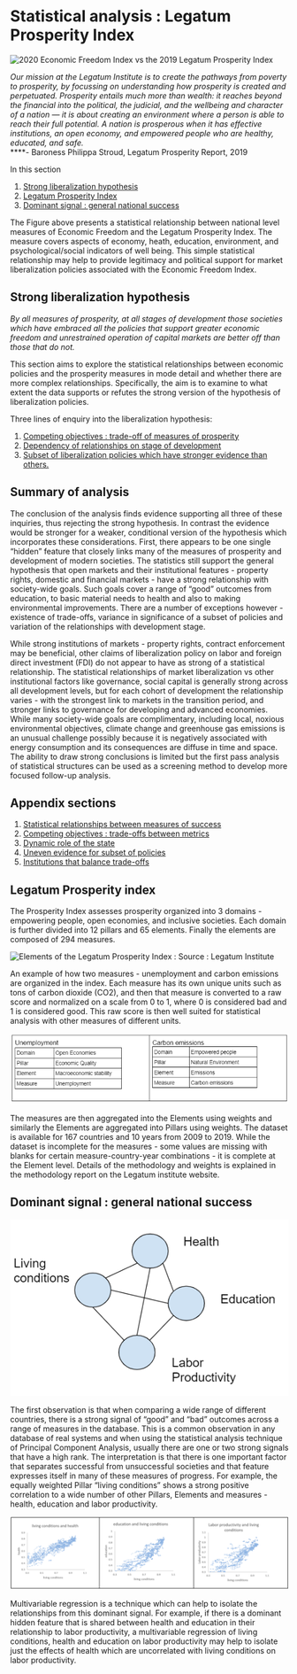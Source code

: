 # Statistical analysis : Legatum Prosperity Index

![2020 Economic Freedom Index vs the 2019 Legatum Prosperity Index ](https://lh4.googleusercontent.com/d63cP9YzuQzjLTR19HoGs1-suhDMAVe7e8jtgMbET_S-_Etz3-7iBR4CiobMF3HQckKbtJRMacMP3h26NfP_OVCBzXknTAh1Kd2ZjLA_wI1AkQjpvV0rl7t1YUTeHvvYo9wRvIjf)

_Our mission at the Legatum Institute is to create the pathways from poverty to prosperity, by focussing on understanding how prosperity is created and perpetuated. Prosperity entails much more than wealth: it reaches beyond the financial into the political, the judicial, and the wellbeing and character of a nation — it is about creating an environment where a person is able to reach their full potential. A nation is prosperous when it has effective institutions, an open economy, and empowered people who are healthy, educated, and safe._   
****- Baroness Philippa Stroud, Legatum Prosperity Report, 2019

In this section

1. [Strong liberalization hypothesis](statistical-analysis-legatum-prosperity-index.md#strong-liberalization-hypothesis)
2. [Legatum Prosperity Index](statistical-analysis-legatum-prosperity-index.md#legatum-prosperity-index)
3. [Dominant signal : general national success](statistical-analysis-legatum-prosperity-index.md#dominant-signal-general-national-success)

The Figure above presents a statistical relationship between national level measures of Economic Freedom and the Legatum Prosperity Index. The measure covers aspects of economy, heath, education, environment, and psychological/social indicators of well being.  This simple statistical relationship may help to provide legitimacy and political support for market liberalization policies associated with the Economic Freedom Index.

## Strong liberalization hypothesis

_By all measures of prosperity, at all stages of development those societies which have embraced all the policies that support greater economic freedom and unrestrained operation of capital markets are better off than those that do not._

This section aims to explore the statistical relationships between economic policies and the prosperity measures in mode detail and whether there are more complex relationships. Specifically, the aim is to examine to what extent the data supports or refutes the strong version of the hypothesis of liberalization policies. 

Three lines of enquiry into the liberalization hypothesis:

1. [Competing objectives : trade-off of measures of prosperity](competing-objectives-trade-offs.md)
2. [Dependency of relationships on stage of development](dynamic-role-of-the-state.md)
3. [Subset of liberalization policies which have stronger evidence than others.](uneven-evidence-for-subsets-of-policies.md)

## Summary of analysis

The conclusion of the analysis finds evidence supporting all three of these inquiries, thus rejecting the strong hypothesis.  In contrast the evidence would be stronger for a weaker, conditional version of the hypothesis which incorporates these considerations. First, there appears to be one single “hidden” feature that closely links many of the measures of prosperity and development of modern societies.  The statistics still support the general hypothesis that open markets and their institutional features - property rights, domestic and financial markets - have a strong relationship with society-wide goals. Such goals cover a range of “good” outcomes from education, to basic material needs to health and also to making environmental improvements.  There are a number of exceptions however - existence of trade-offs, variance in significance of a subset of policies and variation of the relationships with development stage.  

While strong institutions of markets - property rights, contract enforcement may be beneficial, other claims of liberalization policy on labor and foreign direct investment \(FDI\) do not appear to have as strong of a statistical relationship.  The statistical relationships of market liberalization vs other institutional factors like governance, social capital is generally strong across all development levels, but for each cohort of development the relationship varies - with the strongest link to markets in the transition period, and stronger links to governance for developing and advanced economies.  While many society-wide goals are complimentary, including local, noxious environmental objectives, climate change and greenhouse gas emissions is an unusual challenge possibly because it is negatively associated with energy consumption and its consequences are diffuse in time and space.  The ability to draw strong conclusions is limited but the first pass analysis of statistical structures can be used as a screening method to develop more focused follow-up analysis.

## Appendix sections

1. [Statistical relationships between measures of success](generic-success-and-labor-productivity.md)
2. [Competing objectives : trade-offs between metrics](competing-objectives-trade-offs.md)
3. [Dynamic role of the state](dynamic-role-of-the-state.md)
4. [Uneven evidence for subset of policies](uneven-evidence-for-subsets-of-policies.md)
5. [Institutions that balance trade-offs](institution-that-balance-trade-offs.md)

## Legatum Prosperity index

The Prosperity Index assesses prosperity organized into 3 domains - empowering people, open economies, and inclusive societies. Each domain is further divided into 12 pillars and 65 elements.  Finally the elements are composed of 294 measures. 

![Elements of the Legatum Prosperity Index : Source : Legatum Institute](https://lh5.googleusercontent.com/_qu6vpf8vgk3uU2LLfDt-qtSX8Gd-70--M8joegqC9DZi2oSO0ugaKMR1_rgfVWzmZMYJi1jWfjyjJBFM8m2pm_MGmNPTuiNVhx9ODSD_Fg3jD5y4btQJxYDpCdjNJWt6Eg1TmTT)

An example of how two measures - unemployment and carbon emissions are organized in the index.  Each measure has its own unique units such as tons of carbon dioxide \(CO2\), and then that measure is converted to a raw score and normalized on a scale from 0 to 1, where 0 is considered bad and 1 is considered good.  This raw score is then well suited for statistical analysis with other measures of different units.

![](../.gitbook/assets/image%20%2834%29.png)

The measures are then aggregated into the Elements using weights and similarly the Elements are aggregated into Pillars using weights.  The dataset is available for 167 countries and 10 years from 2009 to 2019.  While the dataset is incomplete for the measures - some values are missing with blanks for certain measure-country-year combinations - it is complete at the Element level.  Details of the methodology and weights is explained in the methodology report on the Legatum institute website.

## Dominant signal : general national success

![Graph visualization of statistical correlations between parameters](../.gitbook/assets/image%20%28103%29.png)

The first observation is that when comparing a wide range of different countries, there is a strong signal of “good” and “bad” outcomes across a range of measures in the database.  This is a common observation in any database of real systems and when using the statistical analysis technique of Principal Component Analysis, usually there are one or two strong signals that have a high rank.  The interpretation is that there is one important factor that separates successful from unsuccessful societies and that feature expresses itself in many of these measures of progress.  For example, the equally weighted Pillar “living conditions” shows a strong positive correlation to a wide number of other Pillars, Elements and measures - health, education and labor productivity.

![X-Y statistical relationships between parameters](../.gitbook/assets/image%20%2893%29.png)

Multivariable regression is a technique which can help to isolate the relationships from this dominant signal.  For example, if there is a dominant hidden feature that is shared between health and education in their relationship to labor productivity, a multivariable regression of living conditions, health and education on labor productivity may help to isolate just the effects of health which are uncorrelated with living conditions on labor productivity.

